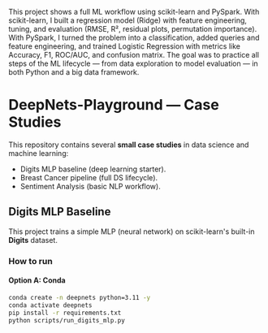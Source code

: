 This project shows a full ML workflow using scikit-learn and PySpark.
With scikit-learn, I built a regression model (Ridge) with feature engineering, tuning, and evaluation (RMSE, R², residual plots, permutation importance).
With PySpark, I turned the problem into a classification, added queries and feature engineering, and trained Logistic Regression with metrics like Accuracy, F1, ROC/AUC, and confusion matrix.
The goal was to practice all steps of the ML lifecycle — from data exploration to model evaluation — in both Python and a big data framework.

# DeepNets-Playground — Case Studies

This repository contains several **small case studies** in data science and machine learning:
- Digits MLP baseline (deep learning starter).
- Breast Cancer pipeline (full DS lifecycle).
- Sentiment Analysis (basic NLP workflow).

## Digits MLP Baseline

This project trains a simple MLP (neural network) on scikit-learn's built-in **Digits** dataset.

### How to run

#### Option A: Conda
```bash
conda create -n deepnets python=3.11 -y
conda activate deepnets
pip install -r requirements.txt
python scripts/run_digits_mlp.py
